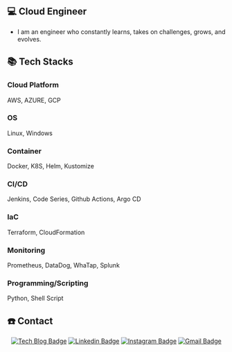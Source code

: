 ## 💻 Cloud Engineer
- I am an engineer who constantly learns, takes on challenges, grows, and evolves.

## 📚 Tech Stacks
### Cloud Platform
AWS, AZURE, GCP
  
### OS
Linux, Windows
  
### Container
Docker, K8S, Helm, Kustomize
  
### CI/CD
Jenkins, Code Series, Github Actions, Argo CD

### IaC
Terraform, CloudFormation

### Monitoring
Prometheus, DataDog, WhaTap, Splunk

### Programming/Scripting
Python, Shell Script


## ☎️ Contact
<div align=center>

[![Tech Blog Badge](http://img.shields.io/badge/-Tech%20blog-black?style=flat-square&logo=github&link=https://bigbany.github.io/)](https://bigbany.github.io/) 
[![Linkedin Badge](https://img.shields.io/badge/-LinkedIn-blue?style=flat-square&logo=Linkedin&logoColor=white&link=https://www.linkedin.com/in/%ED%98%84%EA%B0%95-%EB%B0%95-8560a7281/)](https://www.linkedin.com/in/%ED%98%84%EA%B0%95-%EB%B0%95-8560a7281/) 
[![Instagram Badge](https://img.shields.io/badge/-Instagram-dd2a7b?style=flat-square&logo=instagram&logoColor=white&link=https://www.instagram.com/kang2world/)](https://www.instagram.com/kang2world/) 
[![Gmail Badge](https://img.shields.io/badge/-Gmail-d14836?style=flat-square&logo=Gmail&logoColor=white&link=mailto:bigbaby9728@gmail.com)](mailto:bigbaby9728@gmail.com)
</div>

<!--
**bigbany/bigbany** is a ✨ _special_ ✨ repository because its `README.md` (this file) appears on your GitHub profile.

Here are some ideas to get you started:

- 🔭 I’m currently working on ...
- 🌱 I’m currently learning ...
- 👯 I’m looking to collaborate on ...
- 🤔 I’m looking for help with ...
- 💬 Ask me about ...
- 📫 How to reach me: ...
- 😄 Pronouns: ...
- ⚡ Fun fact: ...
-->
